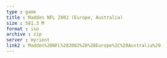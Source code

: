 ```yaml
---
type : game
title : Madden NFL 2002 (Europe, Australia)
size : 581.3 M
format : iso
archive : zip
server : myrient
link2 : Madden%20NFL%202002%20%28Europe%2C%20Australia%29
---
```

